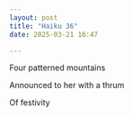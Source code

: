```yaml
---
layout: post
title: "Haiku 36"
date: 2025-03-21 16:47

---
```

  
Four patterned mountains

Announced to her with a thrum

Of festivity
